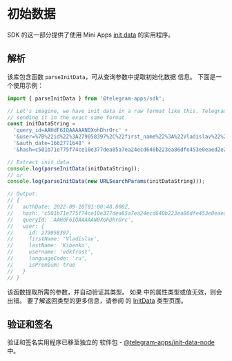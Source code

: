 # 初始数据

SDK 的这一部分提供了使用 Mini
Apps [init data](../../../platform/init-data.md) 的实用程序。

## 解析

该库包含函数 `parseInitData`，可从查询参数中提取初始化数据
信息。  下面是一个使用示例：

```typescript
import { parseInitData } from '@telegram-apps/sdk';

// Let's imagine, we have init data in a raw format like this. Telegram application is
// sending it in the exact same format.
const initDataString =
  'query_id=AAHdF6IQAAAAAN0XohDhrOrc' +
  '&user=%7B%22id%22%3A279058397%2C%22first_name%22%3A%22Vladislav%22%2C%22last_name%22%3A%22Kibenko%22%2C%22username%22%3A%22vdkfrost%22%2C%22language_code%22%3A%22ru%22%2C%22is_premium%22%3Atrue%7D' +
  '&auth_date=1662771648' +
  '&hash=c501b71e775f74ce10e377dea85a7ea24ecd640b223ea86dfe453e0eaed2e2b2';

// Extract init data.
console.log(parseInitData(initDataString));
// or
console.log(parseInitData(new URLSearchParams(initDataString)));

// Output:
// {
//   authDate: 2022-09-10T01:00:48.000Z,
//   hash: 'c501b71e775f74ce10e377dea85a7ea24ecd640b223ea86dfe453e0eaed2e2b2',
//   queryId: 'AAHdF6IQAAAAAN0XohDhrOrc',
//   user: {
//     id: 279058397,
//     firstName: 'Vladislav',
//     lastName: 'Kibenko',
//     username: 'vdkfrost',
//     languageCode: 'ru',
//     isPremium: true
//   }
// }
```

该函数提取所需的参数，并自动验证其类型。 如果
中的属性类型或值无效，则会出错。 要了解返回类型的更多信息，请参阅
的 [InitData](init-data/init-data.md) 类型页面。

## 验证和签名

验证和签名实用程序已移至独立的
软件包 - [@telegram-apps/init-data-node](../../telegram-apps-init-data-node) 中。
